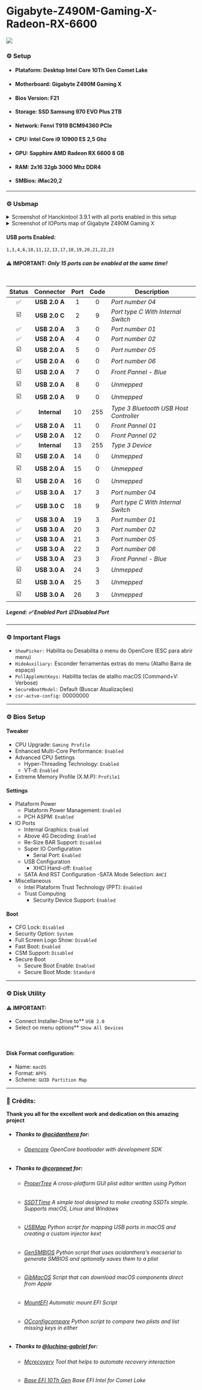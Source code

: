 # **Gigabyte-Z490M-Gaming-X-Radeon-RX-6600** 

<a href="https://www.buymeacoffee.com/claitonllemes"><img src="https://img.buymeacoffee.com/button-api/?text=Buy me a coffee&emoji=&slug=claitonllemes&button_colour=228636&font_colour=ffffff&font_family=Poppins&outline_colour=000000&coffee_colour=FFDD00" /></a>

### **⚙️ Setup**

  - #### **Plataform:** Desktop Intel Core 10Th Gen Comet Lake
  - #### **Motherboard:** Gigabyte Z490M Gaming X
  - #### **Bios Version:** F21
  - #### **Storage:** SSD Samsung 970 EVO Plus 2TB
  - #### **Network:** Fenvi T919 BCM94360 PCIe
  - #### **CPU**: Intel Core i9 10900 ES 2,5 Ghz
  - #### **GPU:** Sapphire AMD Radeon RX 6600 8 GB
  - #### **RAM:** 2x16 32gb 3000 Mhz DDR4
  - #### **SMBios:** iMac20,2 
---
### **⚙️ Usbmap** 

<details><summary>Screenshot of Hanckintool 3.9.1 with all ports enabled in this setup</summary>
<img src="https://user-images.githubusercontent.com/99222756/206858818-cf645e86-7ab7-42b1-9991-87941b01ea11.png" width="100%"/>
</details>

<details><summary>Screenshot of IOPorts map of Gigabyte Z490M Gaming X</summary> 
<img src="https://user-images.githubusercontent.com/99222756/206868553-f577f266-95fb-4549-9bdf-b020a74022b4.png" width="100%"/>
</details>

#### **USB ports Enabled:** 
```
1,3,4,6,10,11,12,13,17,18,19,20,21,22,23
```
#### **⚠️ IMPORTANT:** *Only 15 ports can be enabled at the same time!*

<br>

| Status | Connector | Port | Code | Description  | 
|:---:|:---:|:---:|:---:|---|
|✅| **USB 2.0 A** | 1 | 0 | *Port number 04*
|☑️| **USB 2.0 C** | 2 | 9 | *Port type C With Internal Switch*
|✅| **USB 2.0 A** | 3 | 0 | *Port number 01*
|✅| **USB 2.0 A** | 4 | 0 | *Port number 02*
|☑️| **USB 2.0 A** | 5 | 0 | *Port number 05*
|✅| **USB 2.0 A** | 6 | 0 | *Port number 06*
|☑️| **USB 2.0 A** | 7 | 0 | *Front Pannel - Blue*
|☑️| **USB 2.0 A** | 8 | 0 | *Unmepped*
|☑️| **USB 2.0 A** | 9 | 0 | *Unmepped*
|✅| **Internal** | 10 | 255 | *Type 3 Bluetooth USB Host Controller*
|✅| **USB 2.0 A** | 11 | 0 | *Front Pannel 01*
|✅| **USB 2.0 A** | 12 | 0 | *Front Pannel 02*
|✅| **Internal** | 13 | 255 | *Type 3 Device* 
|☑️| **USB 2.0 A** | 14 | 0 | *Unmepped*
|☑️| **USB 2.0 A** | 15 | 0 | *Unmepped*
|☑️| **USB 2.0 A** | 16 | 0 | *Unmepped*
|✅| **USB 3.0 A** | 17 | 3 | *Port number 04*
|✅| **USB 3.0 C** | 18 | 9 | *Port type C With Internal Switch*
|✅| **USB 3.0 A** | 19 | 3 | *Port number 01*
|✅| **USB 3.0 A** | 20 | 3 | *Port number 02*
|✅| **USB 3.0 A** | 21 | 3 | *Port number 05*
|✅| **USB 3.0 A** | 22 | 3 | *Port number 06*
|✅| **USB 3.0 A** | 23 | 3 | *Front Pannel - Blue*
|☑️| **USB 3.0 A** | 24 | 3 | *Unmepped*
|☑️| **USB 3.0 A** | 25 | 3 | *Unmepped*
|☑️| **USB 3.0 A** | 26 | 3 | *Unmepped*

##### **Legend:** ✅ *Enabled Port* ☑ *Disabled Port*

</details> 

---

### **⚙️ Important Flags** 

- `ShowPicker:` Habilita ou Desabilita o menu do OpenCore (ESC para abrir menu)
- `HideAuxiliary:` Esconder ferramentas extras do menu (Atalho Barra de espaço)
- `PollAppleHotKeys:` Habilita teclas de atalho macOS (Command+V: Verbose)
- `SecureBootModel:` Default (Buscar Atualizações)
- `csr-actve-config:` 00000000
  
---

### **⚙️ Bios Setup** 
#### **Tweaker**

- CPU Upgrade: `Gaming Profile`
- Enhanced Multi-Core Performance: `Enabled`
- Advanced CPU Settings
  - Hyper-Threading Technology: `Enabled`
  - VT-d: `Enabled`
- Extreme Memory Profile (X.M.P): `Profile1`
#### **Settings**
- Plataform Power
    - Plataform Power Management: `Enabled`
    - PCH ASPM: `Enabled`
- IO Ports
    - Internal Graphics: `Enabled`
    - Above 4G Decoding: `Enabled`
    - Re-Size BAR Support: `Disabled`
    - Super IO Configuration
        - Serial Port: `Enabled`
    - USB Configuration
        - XHCI Hand-off: `Enabled`
    - SATA And RST Configuration
        -SATA Mode Selection: `AHCI`
- Miscellaneous
    - Intel Plataform Trust Technology (PPT): `Enabled`
    - Trust Computing
        - Security Device Support: `Enabled`
#### **Boot**
- CFG Lock: `Disabled`
- Security Option: `System`
- Full Screen Logo Show: `Disabled`
- Fast Boot: `Enabled`
- CSM Support: `Disabled`
- Secure Boot
	- Secure Boot Enable: `Enabled`
	- Secure Boot Mode: `Standard`
  
---

### **⚙️ Disk Utility**  
#### ⚠️ IMPORTANT: 

- Connect Installer-Drive to** `USB 2.0`
- Select on menu options** `Show All Devices`  
<br>

#### Disk Format configuration:

- Name: `macOS`
- Format: `APFS`
- Scheme: `GUID Partition Map`

---
  
### **👑 Crédits:**

**Thank you all for the excellent work and dedication on this amazing project**

- ##### **Thanks to** [@acidanthera](https://github.com/acidanthera) for:

  - ###### [Opencore](https://github.com/acidanthera/OpenCorePkg) *OpenCore bootloader with development SDK*

- ##### **Thanks to** [@corpnewt](https://github.com/corpnewt) for: 

  - ###### [ProperTree](https://github.com/corpnewt/ProperTree) *A cross-platform GUI plist editor written using Python*
  - ###### [SSDTTime](https://github.com/corpnewt/SSDTTime) *A simple tool designed to make creating SSDTs simple. Supports macOS, Linux and Windows*
  - ###### [USBMap](https://github.com/corpnewt/USBMap) *Python script for mapping USB ports in macOS and creating a custom injector kext*
  - ###### [GenSMBIOS](https://github.com/corpnewt/GenSMBIOS) *Python script that uses acidanthera's macserial to generate SMBIOS and optionally saves them to a plist*
  - ###### [GibMacOS](https://github.com/corpnewt/gibMacOS) *Script that can download macOS components direct from Apple*
  - ###### [MountEFI](https://github.com/corpnewt/MountEFI) *Automatic mount EFI Script*
  - ###### [OCconfigcompare](https://github.com/corpnewt/OCConfigCompare) *Python script to compare two plists and list missing keys in either*

- ##### **Thanks to** [@luchina-gabriel](https://github.com/luchina-gabriel) for:

  - ###### [Mcrecovery](https://github.com/luchina-gabriel/macrecovery) *Tool that helps to automate recovery interaction*
  - ###### [Base EFI 10Th Gen](https://github.com/luchina-gabriel/BASE-EFI-INTEL-DESKTOP-10THGEN-COMET-LAKE) *Base EFI Intel for Comet Lake*